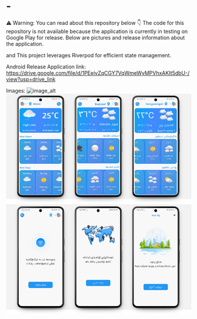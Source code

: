 # -
⚠ Warning: You can read about this repository below 👇
The code for this repository is not available because the application is currently in testing on Google Play for release.
Below are pictures and release information about the application.

and This project leverages Riverpod for efficient state management.

Android Release Application link:
https://drive.google.com/file/d/1PEeivZqCGY7VqWmeWyMPVhxAKIt5dbU-/view?usp=drive_link


Images:
![image_alt](https://github.com/e7san99/Weather-app/blob/c64df8376c30617eaa0bce9d93b91a34d6813013/google-play.png)
![image_alt](https://github.com/e7san99/-/blob/97098190ba6c1c4ab58dd42b4baff70ab2953aaa/screen%202.png)
![image_alt](https://github.com/e7san99/-/blob/97098190ba6c1c4ab58dd42b4baff70ab2953aaa/screen%203.png)
